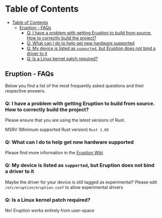# Table of Contents

- [Table of Contents](#table-of-contents)
  - [Eruption - FAQs](#eruption---faqs)
    - [Q: I have a problem with getting Eruption to build from source. How to correctly build the project?](#q-i-have-a-problem-with-getting-eruption-to-build-from-source-how-to-correctly-build-the-project)
    - [Q: What can I do to help get new hardware supported](#q-what-can-i-do-to-help-get-new-hardware-supported)
    - [Q: My device is listed as `supported`, but Eruption does not bind a driver to it](#q-my-device-is-listed-as-supported-but-eruption-does-not-bind-a-driver-to-it)
    - [Q: Is a Linux kernel patch required?](#q-is-a-linux-kernel-patch-required)

## Eruption - FAQs

Below you find a list of the most frequently asked questions and their respective answers.

### Q: I have a problem with getting Eruption to build from source. How to correctly build the project?

Please ensure that you are using the latest versions of Rust.

MSRV (Minimum supported Rust version) `Rust 1.69`

### Q: What can I do to help get new hardware supported

Please find more information in the [Eruption Wiki](https://github.com/eruption-project/eruption/wiki)

### Q: My device is listed as `supported`, but Eruption does not bind a driver to it

Maybe the driver for your device is still tagged as experimental? Please edit `/etc/eruption/eruption.conf` to allow experimental drivers

### Q: Is a Linux kernel patch required?

No! Eruption works entirely from user-space

